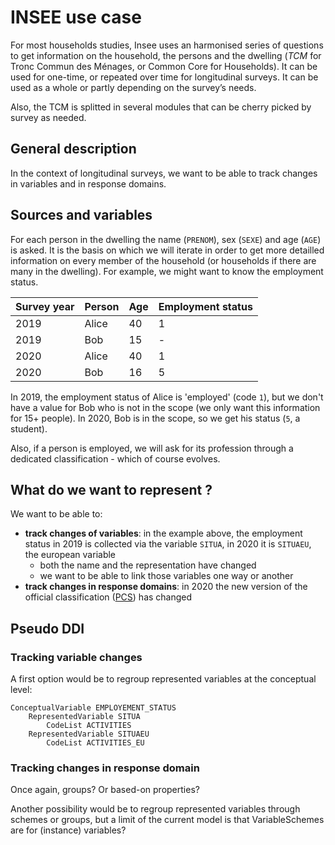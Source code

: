 # INSEE use case

For most households studies, Insee uses an harmonised series of questions to get information on the household, the persons and the dwelling (_TCM_ for Tronc Commun des Ménages, or Common Core for Households). It can be used for one-time, or repeated over time for longitudinal surveys. It can be used as a whole or partly depending on the survey’s needs.

Also, the TCM is splitted in several modules that can be cherry picked by survey as needed.

## General description

In the context of longitudinal surveys, we want to be able to track changes in variables and in response domains.

## Sources and variables

For each person in the dwelling the name (`PRENOM`), sex (`SEXE`) and age (`AGE`) is asked. It is the basis on which we will iterate in order to get more detailled information on every member of the household (or households if there are many in the dwelling). For example, we might want to know the employment status.


| Survey year | Person | Age | Employment status |
| ----------- | ------ | --- | ----------------- |
| 2019        | Alice  | 40  | 1                 |
| 2019        | Bob    | 15  | -                 |
| 2020        | Alice  | 40  | 1                 |
| 2020        | Bob    | 16  | 5                 |

In 2019, the employment status of Alice is 'employed' (code `1`), but we don't have a value for Bob who is not in the scope (we only want this information for 15+ people). In 2020, Bob is in the scope, so we get his status (`5`, a student).

Also, if a person is employed, we will ask for its profession through a dedicated classification - which of course evolves.
## What do we want to represent ?

We want to be able to:

- __track changes of variables__: in the example above, the employment status in 2019 is collected via the variable `SITUA`, in 2020 it is `SITUAEU`, the european variable
	- both the name and the representation have changed
	- we want to be able to link those variables one way or another
- __track changes in response domains__: in 2020 the new version of the official classification ([PCS](https://fr.wikipedia.org/wiki/Professions_et_cat%C3%A9gories_socioprofessionnelles_en_France)) has changed

## Pseudo DDI

### Tracking variable changes

A first option would be to regroup represented variables at the conceptual level:

```
ConceptualVariable EMPLOYEMENT_STATUS
	RepresentedVariable SITUA
		CodeList ACTIVITIES
	RepresentedVariable SITUAEU
		CodeList ACTIVITIES_EU
```

### Tracking changes in response domain

Once again, groups? Or based-on properties?

Another possibility would be to regroup represented variables through schemes or groups, but a limit of the current model is that VariableSchemes are for (instance) variables?
